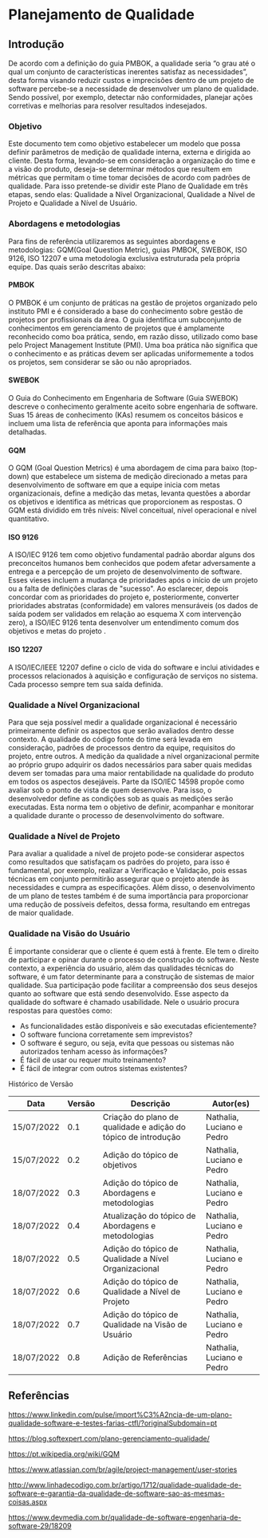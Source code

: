 # Planejamento de Qualidade

## Introdução

De acordo com a definição do guia PMBOK, a qualidade seria “o grau até o qual um conjunto de características inerentes satisfaz as necessidades”, desta forma visando reduzir custos e imprecisões dentro de um projeto de software percebe-se a necessidade de desenvolver um plano de qualidade. Sendo possível, por exemplo, detectar não conformidades, planejar ações corretivas e melhorias para resolver resultados indesejados. 

### Objetivo
 
Este documento tem como objetivo estabelecer um modelo que possa definir parâmetros de medição de qualidade interna, externa e dirigida ao cliente. Desta forma, levando-se em consideração a organização do time e a visão do produto, deseja-se determinar métodos que resultem em métricas que permitam o time tomar decisões de acordo com padrões de qualidade. Para isso pretende-se dividir este Plano de Qualidade em três etapas, sendo elas: Qualidade a Nível Organizacional, Qualidade a Nível de Projeto e Qualidade a Nível de Usuário. 
 

### Abordagens e metodologias

Para fins de referência utilizaremos as seguintes abordagens e metodologias: GQM(Goal Question Metric), guias PMBOK, SWEBOK, ISO 9126, ISO 12207 e uma metodologia exclusiva estruturada pela própria equipe. Das quais serão descritas abaixo:


#### PMBOK

O PMBOK é um conjunto de práticas na gestão de projetos organizado pelo instituto PMI e é considerado a base do conhecimento sobre gestão de projetos por profissionais da área. O guia identifica um subconjunto de conhecimentos em gerenciamento de projetos que é amplamente reconhecido como boa prática, sendo, em razão disso, utilizado como base pelo Project Management Institute (PMI). Uma boa prática não significa que o conhecimento e as práticas devem ser aplicadas uniformemente a todos os projetos, sem considerar se são ou não apropriados.

#### SWEBOK

O Guia do Conhecimento em Engenharia de Software (Guia SWEBOK) descreve o conhecimento geralmente aceito sobre engenharia de software. Suas 15 áreas de conhecimento (KAs) resumem os conceitos básicos e incluem uma lista de referência que aponta para informações mais detalhadas.

#### GQM

O GQM (Goal Question Metrics) é uma abordagem de cima para baixo (top-down) que estabelece um sistema de medição direcionado a metas para desenvolvimento de software em que a equipe inicia com metas organizacionais, define a medição das metas, levanta questões a abordar os objetivos e identifica as métricas que proporcionem as respostas. O GQM está dividido em três níveis: Nível conceitual, nível operacional e nível quantitativo.


#### ISO 9126

A ISO/IEC 9126 tem como objetivo fundamental padrão abordar alguns dos preconceitos humanos bem conhecidos que podem afetar adversamente a entrega e a percepção de um projeto de desenvolvimento de software. Esses vieses incluem a mudança de prioridades após o início de um projeto ou a falta de definições claras de "sucesso". Ao esclarecer, depois concordar com as prioridades do projeto e, posteriormente, converter prioridades abstratas (conformidade) em valores mensuráveis (os dados de saída podem ser validados em relação ao esquema X com intervenção zero), a ISO/IEC 9126 tenta desenvolver um entendimento comum dos objetivos e metas do projeto .

#### ISO 12207

A ISO/IEC/IEEE 12207 define o ciclo de vida do software e inclui atividades e processos relacionados à aquisição e configuração de serviços no sistema. Cada processo sempre tem sua saída definida.

### Qualidade a Nível Organizacional

Para que seja possível medir a qualidade organizacional é necessário primeiramente definir os aspectos que serão avaliados dentro desse contexto. A qualidade do código fonte do time será levada em consideração, padrões de processos dentro da equipe, requisitos do projeto, entre outros. A medição da qualidade a nível organizacional permite ao próprio grupo adquirir os dados necessários para saber quais medidas devem ser tomadas para uma maior rentabilidade na qualidade do produto em todos os aspectos desejáveis. Parte da ISO/IEC 14598 propõe como avaliar sob o ponto de vista de quem desenvolve. Para isso, o desenvolvedor define as condições sob as quais as medições serão executadas. Esta norma tem o objetivo de definir, acompanhar e monitorar a qualidade durante o processo de desenvolvimento do software.

### Qualidade a Nível de Projeto

Para avaliar a qualidade a nível de projeto pode-se considerar aspectos como resultados que satisfaçam os padrões do projeto, para isso é fundamental, por exemplo, realizar a Verificação e Validação, pois essas técnicas em conjunto permitirão assegurar que o projeto atende às necessidades e cumpra as especificações. Além disso, o desenvolvimento de um plano de testes também é de suma importância para proporcionar uma redução de possíveis defeitos, dessa forma, resultando em entregas de maior qualidade.

### Qualidade na Visão do Usuário

É importante considerar que o cliente é quem está à frente. Ele tem o direito de participar e opinar durante o processo de construção do software. Neste contexto, a experiência do usuário, além das qualidades técnicas do software, é um fator determinante para a construção de sistemas de maior qualidade. Sua participação pode facilitar a compreensão dos seus desejos quanto ao software que está sendo desenvolvido. Esse aspecto da qualidade do software é chamado usabilidade. Nele o usuário procura respostas para questões como:

* As funcionalidades estão disponíveis e são executadas eficientemente?
* O software funciona corretamente sem imprevistos?
* O software é seguro, ou seja, evita que pessoas ou sistemas não autorizados tenham acesso às informações?
* É fácil de usar ou requer muito treinamento?
* É fácil de integrar com outros sistemas existentes?


Histórico de Versão

| Data | Versão | Descrição | Autor(es) |
| ---- | ------ | --------- | --------- |
|  15/07/2022    | 0.1       |     Criação do plano de qualidade e adição do tópico de introdução       |      Nathalia, Luciano e Pedro    | 
| 15/07/2022 | 0.2 | Adição do tópico de objetivos | Nathalia, Luciano e Pedro|
| 18/07/2022 | 0.3 | Adição do tópico de Abordagens e metodologias | Nathalia, Luciano e Pedro|
| 18/07/2022 | 0.4 | Atualização do tópico de Abordagens e metodologias | Nathalia, Luciano e Pedro|
| 18/07/2022 | 0.5 | Adição do tópico de Qualidade a Nível Organizacional | Nathalia, Luciano e Pedro|
| 18/07/2022 | 0.6 | Adição do tópico de Qualidade a Nível de Projeto | Nathalia, Luciano e Pedro|
| 18/07/2022 | 0.7 | Adição do tópico de Qualidade na Visão de Usuário | Nathalia, Luciano e Pedro|
| 18/07/2022 | 0.8 | Adição de Referências | Nathalia, Luciano e Pedro|

## Referências

https://www.linkedin.com/pulse/import%C3%A2ncia-de-um-plano-qualidade-software-e-testes-farias-ctfl/?originalSubdomain=pt

https://blog.softexpert.com/plano-gerenciamento-qualidade/

https://pt.wikipedia.org/wiki/GQM

https://www.atlassian.com/br/agile/project-management/user-stories

http://www.linhadecodigo.com.br/artigo/1712/qualidade-qualidade-de-software-e-garantia-da-qualidade-de-software-sao-as-mesmas-coisas.aspx

https://www.devmedia.com.br/qualidade-de-software-engenharia-de-software-29/18209
